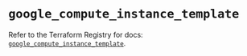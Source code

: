 # `google_compute_instance_template`

Refer to the Terraform Registry for docs: [`google_compute_instance_template`](https://registry.terraform.io/providers/hashicorp/google/5.32.0/docs/resources/compute_instance_template).
